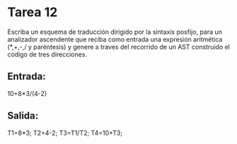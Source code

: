 # Tarea 12
Escriba un esquema de traducción dirigido por la sintaxis posfijo, para un analizador ascendente que reciba como entrada una expresión aritmética (*,+,-,/ y paréntesis) y genere a traves del recorrido de un AST construido el codigo de tres direcciones.


## Entrada:
10+8*3/(4-2)

## Salida:
T1=8*3;
T2=4-2;
T3=T1/T2;
T4=10+T3;